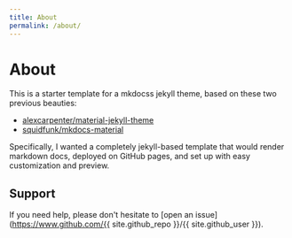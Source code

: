 ```yaml
---
title: About
permalink: /about/
---
```


# About

This is a starter template for a mkdocss jekyll theme, based on these two
previous beauties:

 - [alexcarpenter/material-jekyll-theme](http://alexcarpenter.github.io/material-jekyll-theme)
 - [squidfunk/mkdocs-material](https://github.com/squidfunk/mkdocs-material)

Specifically, I wanted a completely jekyll-based template that would render
markdown docs, deployed on GitHub pages, and set up with easy customization
and preview.

## Support

If you need help, please don't hesitate to [open an issue](https://www.github.com/{{ site.github_repo }}/{{ site.github_user }}).
